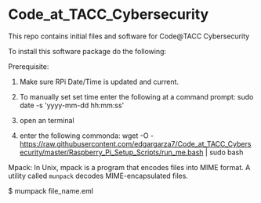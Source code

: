 # Code_at_TACC_Cybersecurity
This repo contains initial files and software for Code@TACC Cybersecurity

To install this software package do the following:

Prerequisite:
1. Make sure RPi Date/Time is updated and current.
2. To manually set set time enter the following at a command prompt: sudo date -s 'yyyy-mm-dd hh:mm:ss'

1. open an terminal
2. enter the following commonda: wget -O - https://raw.githubusercontent.com/edgargarza7/Code_at_TACC_Cybersecurity/master/Raspberry_Pi_Setup_Scripts/run_me.bash | sudo bash

Mpack:
In Unix, mpack is a program that encodes files into MIME format. A utility called <code>munpack</code> decodes MIME-encapsulated files.

$ mumpack file_name.eml
